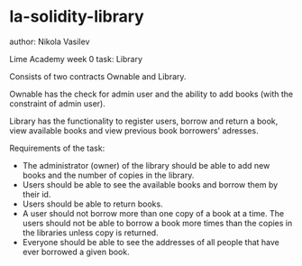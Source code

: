 # la-solidity-library

author: Nikola Vasilev

Lime Academy week 0 task: Library

Consists of two contracts Ownable and Library.

Ownable has the check for admin user and the ability to add books (with the constraint of admin user).

Library has the functionality to register users, borrow and return a book, view available books and view previous book borrowers' adresses.


Requirements of the task:
- The administrator (owner) of the library should be able to add new books and the number of copies in the library.
- Users should be able to see the available books and borrow them by their id.
- Users should be able to return books.
- A user should not borrow more than one copy of a book at a time. The users should not be able to borrow a book more times than the copies in the libraries unless copy is returned.
- Everyone should be able to see the addresses of all people that have ever borrowed a given book.
